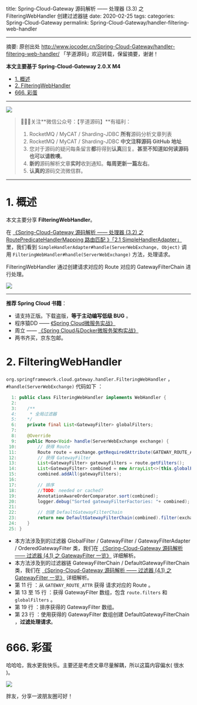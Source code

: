title: Spring-Cloud-Gateway 源码解析 —— 处理器 (3.3) 之 FilteringWebHandler 创建过滤器链 
date: 2020-02-25
tags:
categories: Spring-Cloud-Gateway
permalink: Spring-Cloud-Gateway/handler-filtering-web-handler

-------

摘要: 原创出处 http://www.iocoder.cn/Spring-Cloud-Gateway/handler-filtering-web-handler/ 「芋道源码」欢迎转载，保留摘要，谢谢！

**本文主要基于 Spring-Cloud-Gateway 2.0.X M4**  

- [1. 概述](http://www.iocoder.cn/Spring-Cloud-Gateway/handler-filtering-web-handler/)
- [2. FilteringWebHandler](http://www.iocoder.cn/Spring-Cloud-Gateway/handler-filtering-web-handler/)
- [666. 彩蛋](http://www.iocoder.cn/Spring-Cloud-Gateway/handler-filtering-web-handler/)

-------

![](http://www.iocoder.cn/images/common/wechat_mp_2017_07_31.jpg)

> 🙂🙂🙂关注**微信公众号：【芋道源码】**有福利：  
> 1. RocketMQ / MyCAT / Sharding-JDBC **所有**源码分析文章列表  
> 2. RocketMQ / MyCAT / Sharding-JDBC **中文注释源码 GitHub 地址**  
> 3. 您对于源码的疑问每条留言**都**将得到**认真**回复。**甚至不知道如何读源码也可以请教噢**。  
> 4. **新的**源码解析文章**实时**收到通知。**每周更新一篇左右**。  
> 5. **认真的**源码交流微信群。

-------

# 1. 概述

本文主要分享 **FilteringWebHandler**。

在 [《Spring-Cloud-Gateway 源码解析 —— 处理器 (3.2) 之 RoutePredicateHandlerMapping 路由匹配 》「2.1 SimpleHandlerAdapter」](http://www.iocoder.cn/Spring-Cloud-Gateway/handler-route-predicate-handler-mapping/?self) 里，我们看到 `SimpleHandlerAdapter#handle(ServerWebExchange, Object)` 调用 `FilteringWebHandler#handle(ServerWebExchange)` 方法，处理请求。

FilteringWebHandler 通过创建请求对应的 Route 对应的 GatewayFilterChain 进行处理。

![](http://www.iocoder.cn/images/Spring-Cloud-Gateway/2020_02_20/01.jpeg)

-------

**推荐 Spring Cloud 书籍**：

* 请支持正版。下载盗版，**等于主动编写低级 BUG** 。
* 程序猿DD —— [《Spring Cloud微服务实战》](https://union-click.jd.com/jdc?d=505Twi)
* 周立 —— [《Spring Cloud与Docker微服务架构实战》](https://union-click.jd.com/jdc?d=k3sAaK)
* 两书齐买，京东包邮。

# 2. FilteringWebHandler

`org.springframework.cloud.gateway.handler.FilteringWebHandler` ，`#handle(ServerWebExchange)` 代码如下 ：

```Java
  1: public class FilteringWebHandler implements WebHandler {
  2: 
  3: 	/**
  4: 	 * 全局过滤器
  5: 	*/
  6: 	private final List<GatewayFilter> globalFilters;
  7: 
  8: 	@Override
  9: 	public Mono<Void> handle(ServerWebExchange exchange) {
 10: 	    // 获得 Route
 11: 		Route route = exchange.getRequiredAttribute(GATEWAY_ROUTE_ATTR);
 12: 		// 获得 GatewayFilter
 13: 		List<GatewayFilter> gatewayFilters = route.getFilters();
 14: 		List<GatewayFilter> combined = new ArrayList<>(this.globalFilters);
 15: 		combined.addAll(gatewayFilters);
 16: 
 17: 		// 排序
 18: 		//TODO: needed or cached?
 19: 		AnnotationAwareOrderComparator.sort(combined);
 20: 		logger.debug("Sorted gatewayFilterFactories: "+ combined);
 21: 
 22: 		// 创建 DefaultGatewayFilterChain
 23: 		return new DefaultGatewayFilterChain(combined).filter(exchange);
 24: 	}
 25: }
```

* 本方法涉及到的过滤器 GlobalFilter / GatewayFilter / GatewayFilterAdapter / OrderedGatewayFilter 类，我们在 [《Spring-Cloud-Gateway 源码解析 —— 过滤器 (4.1) 之 GatewayFilter 一览》](http://www.iocoder.cn/Spring-Cloud-Gateway/filter-intro/?self) 详细解析。
* 本方法涉及到的过滤器链 GatewayFilterChain / DefaultGatewayFilterChain 类，我们在 [《Spring-Cloud-Gateway 源码解析 —— 过滤器 (4.1) 之 GatewayFilter 一览》](http://www.iocoder.cn/Spring-Cloud-Gateway/filter-intro/?self) 详细解析。
* 第 11 行 ：从 `GATEWAY_ROUTE_ATTR` 获得 请求对应的 Route 。
* 第 13 至 15 行 ：获得 GatewayFilter 数组，包含 `route.filters` 和 `globalFilters` 。
* 第 19 行 ：排序获得的 GatewayFilter 数组。
* 第 23 行 ：使用获得的 GatewayFilter 数组创建 DefaultGatewayFilterChain ，**过滤处理请求**。

# 666. 彩蛋

哈哈哈，我水更我快乐。主要还是考虑文章尽量解耦，所以这篇内容偏水( 很水 )。

![](http://www.iocoder.cn/images/Spring-Cloud-Gateway/2020_02_25/01.jpeg)

胖友，分享一波朋友圈可好！


